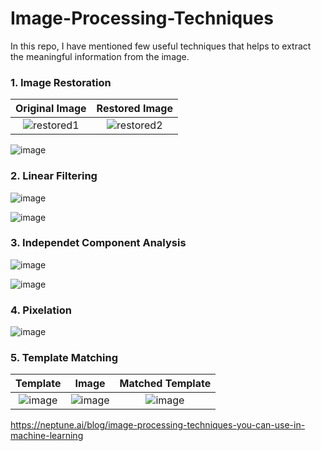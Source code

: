 # Image-Processing-Techniques
In this repo, I have mentioned few useful techniques that helps to extract the meaningful information from the image.

### 1. Image Restoration
Original Image | Restored Image
|:---------------------------:|:--------------------------:|
![restored1](https://github.com/shekharma/Image-Processing-Techniques/assets/122733304/eb75fca0-89f7-4d99-b311-e319cd1fa792) | ![restored2](https://github.com/shekharma/Image-Processing-Techniques/assets/122733304/7a57afdb-da31-4d69-850f-8ca02c9bb614)


![image](https://github.com/shekharma/Image-Processing-Techniques/assets/122733304/b2efe1ab-96d1-4d89-aa24-e9a82253130c)




### 2. Linear Filtering

![image](https://github.com/shekharma/Image-Processing-Techniques/assets/122733304/9a185491-9581-4473-b3e9-7aa1813a7c67)


![image](https://github.com/shekharma/Image-Processing-Techniques/assets/122733304/68fe119c-d8b5-4534-a992-ddb94cd2cdc9)


### 3. Independet Component Analysis
![image](https://github.com/shekharma/Image-Processing-Techniques/assets/122733304/92cc1653-aad1-43a3-a231-6e002b105e68)


![image](https://github.com/shekharma/Image-Processing-Techniques/assets/122733304/eda2356b-a891-4570-80f3-cf93517e2f2f)

### 4. Pixelation
![image](https://github.com/shekharma/Image-Processing-Techniques/assets/122733304/eaa94192-2a8e-4376-912a-c0f2f073e1c4)


### 5. Template Matching
Template | Image | Matched Template| 
|:---------------------------:|:--------------------------:|:----------------------------------:|
![image](https://github.com/shekharma/Image-Processing-Techniques/assets/122733304/bbcc07b0-128c-48b3-8a96-4b49eb15f286) | ![image](https://github.com/shekharma/Image-Processing-Techniques/assets/122733304/31af1142-8670-4f7b-bc60-cec9ccc49242) | ![image](https://github.com/shekharma/Image-Processing-Techniques/assets/122733304/27a6e298-61f9-4031-b7a0-9694744d0e07) |




https://neptune.ai/blog/image-processing-techniques-you-can-use-in-machine-learning
